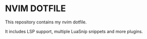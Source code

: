 # NVIM DOTFILE
This repository contains my nvim dotfile. 

It includes LSP support, multiple LuaSnip snippets and more plugins.
